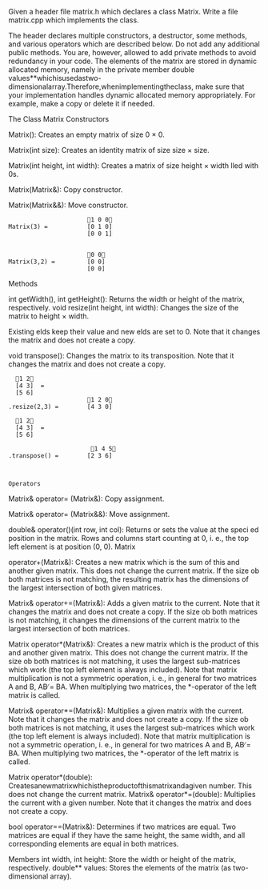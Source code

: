  Given a header file matrix.h which declares a class Matrix. Write a  file matrix.cpp which implements the class.


The header declares multiple constructors, a destructor, some methods, and various operators which are described below. Do not add any additional public methods. You are, however, allowed to add private methods to avoid redundancy in your code.
The elements of the matrix are stored in dynamic allocated memory, namely in the private member double values**whichisusedastwo-dimensionalarray.Therefore,whenimplementingtheclass, make sure that your implementation handles dynamic allocated memory appropriately. For example, make a copy or delete it if needed.


The Class Matrix Constructors


Matrix(): Creates an empty matrix of size 0 × 0.

Matrix(int size): Creates an identity matrix of size size × size.


Matrix(int height, int width): Creates a matrix of size height × width  lled with 0s. 

Matrix(Matrix&): Copy constructor.


Matrix(Matrix&&): Move constructor.




			 			  1 0 0
	Matrix(3) = 		  [0 1 0]
			              [0 0 1]
			              
			              
			       		  0 0
	Matrix(3,2) = 		  [0 0]
			              [0 0]
			              
			              
Methods 
			              
int getWidth(), int getHeight(): Returns the width or height of the matrix, respectively. void resize(int height, int width): Changes the size of the matrix to height × width.

 Existing  elds keep their value and new  elds are set to 0. Note that it changes the matrix and
does not create a copy.


void transpose(): Changes the matrix to its transposition. Note that it changes the matrix and
does not create a copy.


	  1 2
	  [4 3]  =
	  [5 6]		              		              
			       		  1 2 0
	.resize(2,3) = 		  [4 3 0]
	
	  1 2
	  [4 3]  = 
	  [5 6]
			
						   1 4 5
	.transpose() = 		  [2 3 6]              
	
	
	
	Operators
	
Matrix& operator= (Matrix&): Copy assignment.

Matrix& operator= (Matrix&&): Move assignment.

double& operator()(int row, int col): Returns or sets the value at the speci ed position in
the matrix. Rows and columns start counting at 0, i. e., the top left element is at position (0, 0). Matrix 

operator+(Matrix&): Creates a new matrix which is the sum of this and another given matrix. This does not change the current matrix. If the size ob both matrices is not matching, the
resulting matrix has the dimensions of the largest intersection of both given matrices.

Matrix& operator+=(Matrix&): Adds a given matrix to the current. Note that it changes the matrix and does not create a copy. If the size ob both matrices is not matching, it changes the
dimensions of the current matrix to the largest intersection of both matrices.

Matrix operator*(Matrix&): Creates a new matrix which is the product of this and another given matrix. This does not change the current matrix. If the size ob both matrices is not matching, it uses the largest sub-matrices which work (the top left element is always included).
Note that matrix multiplication is not a symmetric operation, i. e., in general for two matrices A and B, AB ̸= BA. When multiplying two matrices, the *-operator of the left matrix is called.


Matrix& operator*=(Matrix&): Multiplies a given matrix with the current. Note that it changes the matrix and does not create a copy. If the size ob both matrices is not matching, it uses the largest sub-matrices which work (the top left element is always included).
Note that matrix multiplication is not a symmetric operation, i. e., in general for two matrices A and B, AB ̸= BA. When multiplying two matrices, the *-operator of the left matrix is called.


Matrix operator*(double): Createsanewmatrixwhichistheproductofthismatrixandagiven number. This does not change the current matrix.
Matrix& operator*=(double): Multiplies the current with a given number. Note that it changes the matrix and does not create a copy.



bool operator==(Matrix&): Determines if two matrices are equal. Two matrices are equal if they have the same height, the same width, and all corresponding elements are equal in both matrices.

Members
int width, int height: Store the width or height of the matrix, respectively.
double** values: Stores the elements of the matrix (as two-dimensional array).


